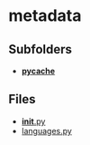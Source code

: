 # metadata

## Subfolders

- [__pycache__](__pycache__)

## Files

- [__init__.py](__init__.py)
- [languages.py](languages.py)
